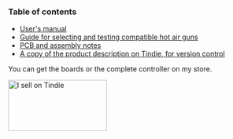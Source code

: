 ### Table of contents

- [User's manual](manual.md)
- [Guide for selecting and testing compatible hot air guns](hotairgun_guide.md)
- [PCB and assembly notes](pcb_assembly_notes.md)
- [A copy of the product description on Tindie, for version control](product_description.md)

You can get the boards or the complete controller on my store.

<a href="https://www.tindie.com/stores/soguklehim/?ref=offsite_badges&utm_source=sellers_Soguklehim&utm_medium=badges&utm_campaign=badge_large"><img src="https://d2ss6ovg47m0r5.cloudfront.net/badges/tindie-larges.png" alt="I sell on Tindie" width="200" height="104"></a>